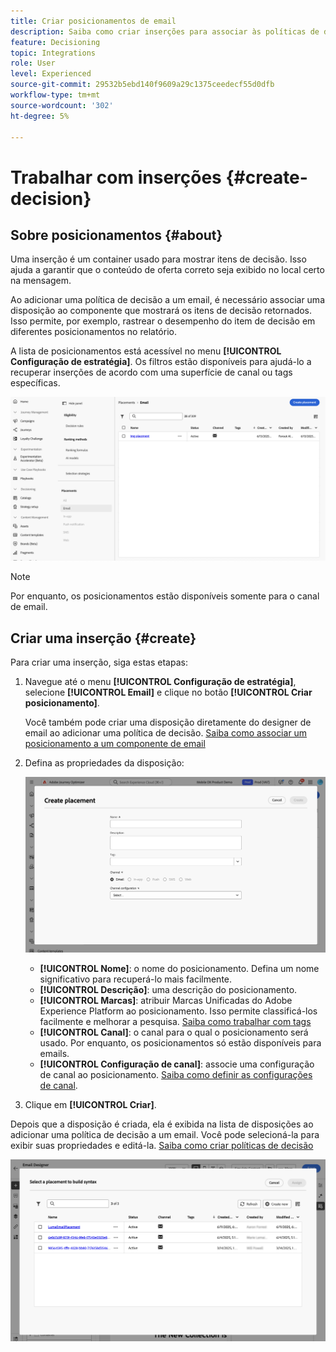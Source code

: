```yaml
---
title: Criar posicionamentos de email
description: Saiba como criar inserções para associar às políticas de decisão em emails.
feature: Decisioning
topic: Integrations
role: User
level: Experienced
source-git-commit: 29532b5ebd140f9609a29c1375ceedecf55d0dfb
workflow-type: tm+mt
source-wordcount: '302'
ht-degree: 5%

---
```



# Trabalhar com inserções {#create-decision}

## Sobre posicionamentos {#about}

Uma inserção é um container usado para mostrar itens de decisão. Isso ajuda a garantir que o conteúdo de oferta correto seja exibido no local certo na mensagem.

Ao adicionar uma política de decisão a um email, é necessário associar uma disposição ao componente que mostrará os itens de decisão retornados. Isso permite, por exemplo, rastrear o desempenho do item de decisão em diferentes posicionamentos no relatório.

A lista de posicionamentos está acessível no menu **[!UICONTROL Configuração de estratégia]**. Os filtros estão disponíveis para ajudá-lo a recuperar inserções de acordo com uma superfície de canal ou tags específicas.

![](assets/placements-list.png)

>[!NOTE]
>
>Por enquanto, os posicionamentos estão disponíveis somente para o canal de email.

## Criar uma inserção {#create}

Para criar uma inserção, siga estas etapas:

1. Navegue até o menu **[!UICONTROL Configuração de estratégia]**, selecione **[!UICONTROL Email]** e clique no botão **[!UICONTROL Criar posicionamento]**.

   Você também pode criar uma disposição diretamente do designer de email ao adicionar uma política de decisão. [Saiba como associar um posicionamento a um componente de email](../experience-decisioning/create-decision.md#save)

1. Defina as propriedades da disposição:

   ![](assets/placement-create.png)

   * **[!UICONTROL Nome]**: o nome do posicionamento. Defina um nome significativo para recuperá-lo mais facilmente.
   * **[!UICONTROL Descrição]**: uma descrição do posicionamento.
   * **[!UICONTROL Marcas]**: atribuir Marcas Unificadas do Adobe Experience Platform ao posicionamento. Isso permite classificá-los facilmente e melhorar a pesquisa. [Saiba como trabalhar com tags](../start/search-filter-categorize.md#tags)
   * **[!UICONTROL Canal]**: o canal para o qual o posicionamento será usado. Por enquanto, os posicionamentos só estão disponíveis para emails.
   * **[!UICONTROL Configuração de canal]**: associe uma configuração de canal ao posicionamento. [Saiba como definir as configurações de canal](../configuration/channel-surfaces.md).

1. Clique em **[!UICONTROL Criar]**.

Depois que a disposição é criada, ela é exibida na lista de disposições ao adicionar uma política de decisão a um email. Você pode selecioná-la para exibir suas propriedades e editá-la. [Saiba como criar políticas de decisão](../experience-decisioning/create-decision.md)

![](assets/placement-list.png)
